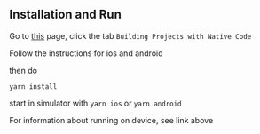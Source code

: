 ## Installation and Run

Go to [this](https://facebook.github.io/react-native/docs/getting-started.html) page, click the tab `Building Projects with Native Code`

Follow the instructions for ios and android

then do 
```
yarn install
```

start in simulator with `yarn ios` or `yarn android`

For information about running on device, see link above